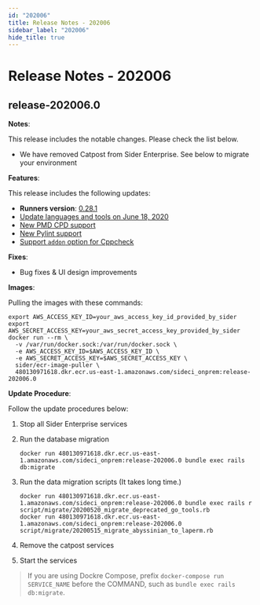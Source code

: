 ```yaml
---
id: "202006"
title: Release Notes - 202006
sidebar_label: "202006"
hide_title: true
---
```


# Release Notes - 202006

## release-202006.0

**Notes**:

This release includes the notable changes. Please check the list below.

- We have removed Catpost from Sider Enterprise. See below to migrate your environment

**Features**:

This release includes the following updates:

- **Runners version**: [0.28.1](https://github.com/sider/runners/releases/tag/0.28.1)
- [Update languages and tools on June 18, 2020](../../news/2020.md#update-languages-and-tools-on-june-18-2020)
- [New PMD CPD support](../../news/2020.md#new-pmd-cpd-support)
- [New Pylint support](../../news/2020.md#new-pylint-support)
- [Support `addon` option for Cppcheck](../../news/2020.md#support-addon-option-for-cppcheck)

**Fixes**:

- Bug fixes & UI design improvements

**Images**:

Pulling the images with these commands:

```console
export AWS_ACCESS_KEY_ID=your_aws_access_key_id_provided_by_sider
export AWS_SECRET_ACCESS_KEY=your_aws_secret_access_key_provided_by_sider
docker run --rm \
  -v /var/run/docker.sock:/var/run/docker.sock \
  -e AWS_ACCESS_KEY_ID=$AWS_ACCESS_KEY_ID \
  -e AWS_SECRET_ACCESS_KEY=$AWS_SECRET_ACCESS_KEY \
  sider/ecr-image-puller \
  480130971618.dkr.ecr.us-east-1.amazonaws.com/sideci_onprem:release-202006.0
```

**Update Procedure**:

Follow the update procedures below:

1. Stop all Sider Enterprise services
2. Run the database migration

   ```console
   docker run 480130971618.dkr.ecr.us-east-1.amazonaws.com/sideci_onprem:release-202006.0 bundle exec rails db:migrate
   ```

3. Run the data migration scripts (It takes long time.)

   ```console
   docker run 480130971618.dkr.ecr.us-east-1.amazonaws.com/sideci_onprem:release-202006.0 bundle exec rails r script/migrate/20200520_migrate_deprecated_go_tools.rb
   docker run 480130971618.dkr.ecr.us-east-1.amazonaws.com/sideci_onprem:release-202006.0 script/migrate/20200515_migrate_abyssinian_to_laperm.rb
   ```

4. Remove the catpost services
5. Start the services

> If you are using Dockre Compose, prefix `docker-compose run SERVICE_NAME` before the COMMAND, such as `bundle exec rails db:migrate`.
